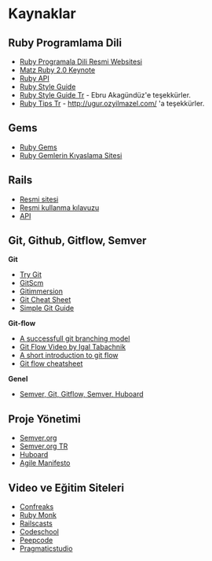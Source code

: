 # Kaynaklar

## Ruby Programlama Dili

* [Ruby Programala Dili Resmi Websitesi](http://www.ruby-lang.org/en/)
* [Matz Ruby 2.0 Keynote](http://www.youtube.com/watch?v=zQvmgN-0imY)
* [Ruby API](http://ruby-doc.org/)
* [Ruby Style Guide](https://github.com/bbatsov/ruby-style-guide)
* [Ruby Style Guide Tr](https://github.com/ebruAkagunduz/ruby-style-guide) - Ebru Akagündüz'e teşekkürler.
* [Ruby Tips Tr](https://gist.github.com/vigo/4014178) - http://ugur.ozyilmazel.com/ 'a teşekkürler.

## Gems

* [Ruby Gems](http://rubygems.org/)
* [Ruby Gemlerin Kıyaslama Sitesi](https://www.ruby-toolbox.com/)

## Rails 

* [Resmi sitesi](http://rubyonrails.org/)
* [Resmi kullanma kılavuzu](http://guides.rubyonrails.org/)
* [API](http://api.rubyonrails.org/)

## Git, Github, Gitflow, Semver

**Git**

* [Try Git](http://try.github.com/)
* [GitScm](http://git-scm.com/book)
* [Gitimmersion](http://gitimmersion.com/index.html)
* [Git Cheat Sheet](http://rogerdudler.github.io/git-guide/files/git_cheat_sheet.pdf)
* [Simple Git Guide](http://rogerdudler.github.io/git-guide/)

**Git-flow**

* [A successfull git branching model](http://nvie.com/posts/a-successful-git-branching-model/)
* [Git Flow Video by Igal Tabachnik](http://www.youtube.com/watch?v=qKLz4CNRBb0)
* [A short introduction to git flow](http://vimeo.com/16018419)
* [Git flow cheatsheet](http://danielkummer.github.io/git-flow-cheatsheet/)

**Genel**

* [Semver, Git, Gitflow, Semver, Huboard](http://www.lab2023.com/kurum-ici-egitim-murat-kemal-baygun-huboard-semver-git-gitflow-ve-proje-yonetimi/)


## Proje Yönetimi

* [Semver.org](http://semver.org/)
* [Semver.org TR](https://github.com/lab2023/semver/blob/master/semver_tr.md)
* [Huboard](http://kanban.lab2023.com)
* [Agile Manifesto](http://agilemanifesto.org/iso/tr/)

## Video ve Eğitim Siteleri

* [Confreaks](http://www.confreaks.com/)
* [Ruby Monk](http://rubymonk.com/)
* [Railscasts](http://railscasts.com/)
* [Codeschool](http://www.codeschool.com/paths/ruby)
* [Peepcode](https://peepcode.com/)
* [Pragmaticstudio](http://pragmaticstudio.com/ruby)
